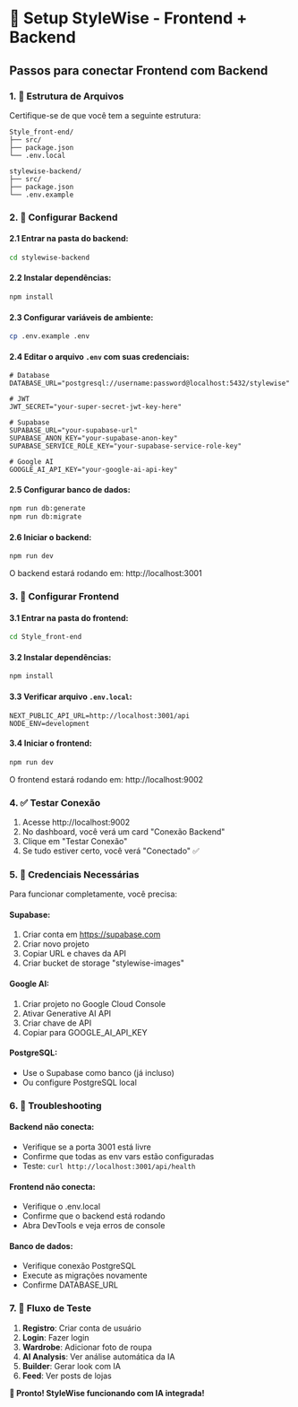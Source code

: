 # 🚀 Setup StyleWise - Frontend + Backend

## Passos para conectar Frontend com Backend

### 1. 📁 Estrutura de Arquivos
Certifique-se de que você tem a seguinte estrutura:
```
Style_front-end/
├── src/
├── package.json
└── .env.local

stylewise-backend/
├── src/
├── package.json
└── .env.example
```

### 2. 🔧 Configurar Backend

#### 2.1 Entrar na pasta do backend:
```bash
cd stylewise-backend
```

#### 2.2 Instalar dependências:
```bash
npm install
```

#### 2.3 Configurar variáveis de ambiente:
```bash
cp .env.example .env
```

#### 2.4 Editar o arquivo `.env` com suas credenciais:
```env
# Database
DATABASE_URL="postgresql://username:password@localhost:5432/stylewise"

# JWT
JWT_SECRET="your-super-secret-jwt-key-here"

# Supabase
SUPABASE_URL="your-supabase-url"
SUPABASE_ANON_KEY="your-supabase-anon-key"
SUPABASE_SERVICE_ROLE_KEY="your-supabase-service-role-key"

# Google AI
GOOGLE_AI_API_KEY="your-google-ai-api-key"
```

#### 2.5 Configurar banco de dados:
```bash
npm run db:generate
npm run db:migrate
```

#### 2.6 Iniciar o backend:
```bash
npm run dev
```
O backend estará rodando em: http://localhost:3001

### 3. 🎨 Configurar Frontend

#### 3.1 Entrar na pasta do frontend:
```bash
cd Style_front-end
```

#### 3.2 Instalar dependências:
```bash
npm install
```

#### 3.3 Verificar arquivo `.env.local`:
```env
NEXT_PUBLIC_API_URL=http://localhost:3001/api
NODE_ENV=development
```

#### 3.4 Iniciar o frontend:
```bash
npm run dev
```
O frontend estará rodando em: http://localhost:9002

### 4. ✅ Testar Conexão

1. Acesse http://localhost:9002
2. No dashboard, você verá um card "Conexão Backend"
3. Clique em "Testar Conexão"
4. Se tudo estiver certo, você verá "Conectado" ✅

### 5. 🔑 Credenciais Necessárias

Para funcionar completamente, você precisa:

#### Supabase:
1. Criar conta em https://supabase.com
2. Criar novo projeto
3. Copiar URL e chaves da API
4. Criar bucket de storage "stylewise-images"

#### Google AI:
1. Criar projeto no Google Cloud Console
2. Ativar Generative AI API
3. Criar chave de API
4. Copiar para GOOGLE_AI_API_KEY

#### PostgreSQL:
- Use o Supabase como banco (já incluso)
- Ou configure PostgreSQL local

### 6. 🐛 Troubleshooting

#### Backend não conecta:
- Verifique se a porta 3001 está livre
- Confirme que todas as env vars estão configuradas
- Teste: `curl http://localhost:3001/api/health`

#### Frontend não conecta:
- Verifique o .env.local
- Confirme que o backend está rodando
- Abra DevTools e veja erros de console

#### Banco de dados:
- Verifique conexão PostgreSQL
- Execute as migrações novamente
- Confirme DATABASE_URL

### 7. 📱 Fluxo de Teste

1. **Registro**: Criar conta de usuário
2. **Login**: Fazer login
3. **Wardrobe**: Adicionar foto de roupa
4. **AI Analysis**: Ver análise automática da IA
5. **Builder**: Gerar look com IA
6. **Feed**: Ver posts de lojas

**🎉 Pronto! StyleWise funcionando com IA integrada!**
